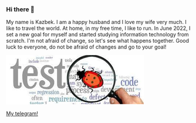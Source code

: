 ### Hi there 👋


My name is Kazbek. I am a happy husband and I love my wife very much. I like to travel the world. At home, in my free time, I like to run. In June 2022, I set a new goal for myself and started studying information technology from scratch. I'm not afraid of change, so let's see what happens together. Good luck to everyone, do not be afraid of changes and go to your goal!

![](4.jpg)


[My telegram!](https://t.me/O_KAZ)